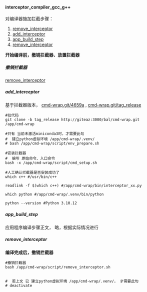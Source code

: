 #### interceptor_compiler_gcc_g++

对编译器施加拦截步骤：

1. [remove_interceptor](http://giteaz:3000/frida_analyze_app_src/app_bld/src/branch/main/cmd-wrap.md#remove_interceptor)
2. [add_interceptor](http://giteaz:3000/frida_analyze_app_src/app_bld/src/branch/main/cmd-wrap.md#add_interceptor)
3. [app_build_step](http://giteaz:3000/frida_analyze_app_src/app_bld/src/branch/main/cmd-wrap.md#app_build_step)
4. [remove_interceptor](http://giteaz:3000/frida_analyze_app_src/app_bld/src/branch/main/cmd-wrap.md#remove_interceptor)

**开始编译前，撤销拦截器、放置拦截器**

##### 撤销拦截器
[remove_interceptor](http://giteaz:3000/frida_analyze_app_src/app_bld/src/branch/main/cmd-wrap.md#remove_interceptor)

##### add_interceptor


基于拦截器版本， [cmd-wrap.git/4659a](http://giteaz:3000/bal/cmd-wrap/commit/4659ac5f7352e34cf055b7769b6eaaaa5fb6882a)  ,  [cmd-wrap.git/tag_release](http://giteaz:3000/bal/cmd-wrap/src/tag/tag_release)

```shell
#拉代码
git clone -b tag_release http://giteaz:3000/bal/cmd-wrap.git   /app/cmd-wrap
```

```shell
#只有 当前未激活miniconda3时，才需要此句
#  建立python虚拟环境 /app/cmd-wrap/.venv/
# bash /app/cmd-wrap/script/env_prepare.sh
```

```shell
#安装拦截器
#  编写 原始命令、入口命令
bash -x /app/cmd-wrap/script/cmd_setup.sh
```

```shell
#人工确认拦截器是否安装成功了
which c++ #/usr/bin/c++

readlink -f $(which c++) #/app/cmd-wrap/bin/interceptor_xx.py

which python #/app/cmd-wrap/.venv/bin/python

python --version #Python 3.10.12

```

##### app_build_step
应用程序编译步骤正文， 略，根据实际情况进行

##### remove_interceptor
**编译完成后，撤销拦截器**

```shell
#撤销拦截器
bash /app/cmd-wrap/script/remove_interceptor.sh


#  若上文 已 建立python虚拟环境 /app/cmd-wrap/.venv/， 才需要此句
# deactivate
```